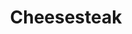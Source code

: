 ---
pid: RS67
title: Cheesesteak
location_transcription: South Philly
zipcode: NJ08003
outside_phl: Cherry Hill NJ
neighborhood: 
age: '21'
age_range: 20-29
instagram: 
image_file_name: RS_67.jpg
proposal_transcription: 
topic: Food,Philadelphia
topic_summary: 0, 0
type: Image
keywords_other: cheesesteak, south philly
credit: 
image_labels: 
twitter: 
facebook: 
permalink: "/monuments/rs67/"
layout: item-page
---